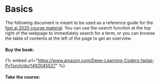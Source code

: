 # Basics

The following document is meant to be used as a reference guide for the [fast.ai 2020 course material](https://github.com/fastai/fastbook). You can use the search function at the top right of the webpage to immediately search for a term, or you can browse the table of contents at the left of the page to get an overview.

#### Buy the book:

{% embed url="https://www.amazon.com/Deep-Learning-Coders-fastai-PyTorch/dp/1492045527" %}

#### Take the course:



